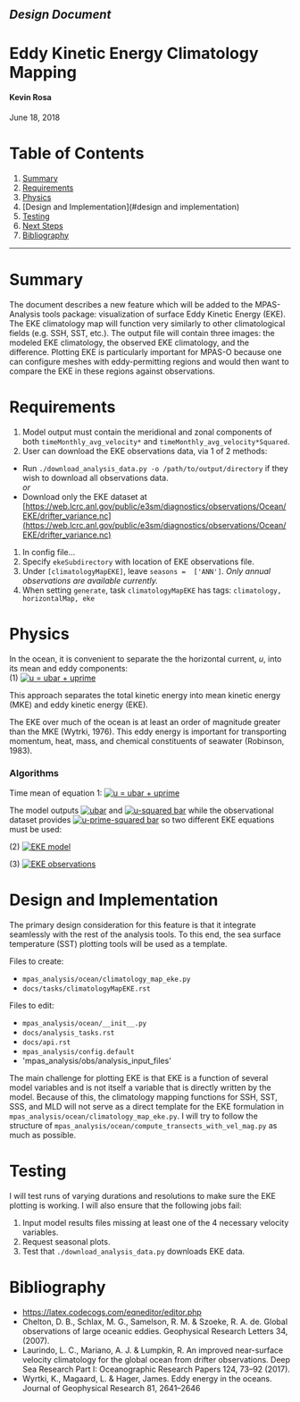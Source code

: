 ## *Design Document*
# **Eddy Kinetic Energy Climatology Mapping**

#### Kevin Rosa
June 18, 2018



Table of Contents  
====================
1. [Summary](#summary)  
1. [Requirements](#requirements)  
1. [Physics](#physics)
1. [Design and Implementation](#design and implementation)
1. [Testing](#testing)
1. [Next Steps](#next)
1. [Bibliography](#bibliography)

----------------

# Summary

The document describes a new feature which will be added to the MPAS-Analysis
tools package: visualization of surface Eddy Kinetic Energy (EKE).
The EKE climatology map will function very similarly to other climatological fields (e.g. SSH, SST, etc.).
The output file will contain three images: the modeled EKE climatology, the observed EKE climatology, and the difference.
Plotting EKE is particularly important for MPAS-O because one can configure meshes with eddy-permitting regions and would then want to compare the EKE in these regions against observations.

# Requirements

1. Model output must contain the meridional and zonal components of both `timeMonthly_avg_velocity*` and `timeMonthly_avg_velocity*Squared`.
1. User can download the EKE observations data, via 1 of 2 methods:
  - Run `./download_analysis_data.py -o /path/to/output/directory` if they wish to download all observations data.  
  *or*
  - Download only the EKE dataset at [https://web.lcrc.anl.gov/public/e3sm/diagnostics/observations/Ocean/EKE/drifter_variance.nc](https://web.lcrc.anl.gov/public/e3sm/diagnostics/observations/Ocean/EKE/drifter_variance.nc)
1. In config file...
  1. Specify `ekeSubdirectory` with location of EKE observations file.
  1. Under `[climatologyMapEKE]`, leave `seasons =  ['ANN']`.  *Only annual observations are available currently.*
  1. When setting `generate`, task `climatologyMapEKE` has tags: `climatology, horizontalMap, eke`


# Physics

In the ocean, it is convenient to separate the the horizontal current, *u*,
into its mean and eddy components:  
(1) <a href="" target="_blank"><img src="https://latex.codecogs.com/gif.latex?u=\overline{u}+u'" title="u = ubar + uprime" /></a>

This approach separates the total kinetic energy into mean kinetic energy
(MKE) and eddy kinetic energy (EKE).

The EKE over much of the ocean is at least an order of magnitude greater than
the MKE (Wytrki, 1976).
This eddy energy is important for transporting momentum, heat, mass, and chemical
constituents of seawater (Robinson, 1983).

### Algorithms

Time mean of equation 1: <a href="" target="_blank"><img src="https://latex.codecogs.com/gif.latex?\overline{u^2}=\overline{u}^2+\overline{u'^2}" title="u = ubar + uprime" /></a>

The model outputs <a href="" target="_blank"><img src="https://latex.codecogs.com/gif.latex?\overline{u}" title="ubar" /></a>
and <a href="" target="_blank"><img src="https://latex.codecogs.com/gif.latex?\overline{u^2}" title="u-squared bar" /></a>
while the observational dataset provides <a href="" target="_blank"><img src="https://latex.codecogs.com/gif.latex?\overline{u'^2}" title="u-prime-squared bar" /></a>
so two different EKE equations must be used:

(2) <a href="" target="_blank"><img src="https://latex.codecogs.com/gif.latex?\overline{EKE_{model}}=(\overline{u^2}-\overline{u}^2+\overline{v^2}-\overline{v}^2)/2" title="EKE model" /></a>

(3) <a href="" target="_blank"><img src="https://latex.codecogs.com/gif.latex?\overline{EKE_{obs}}=(\overline{u'^2}+\overline{v'^2})/2" title="EKE observations" /></a>



# Design and Implementation
The primary design consideration for this feature is that it integrate
seamlessly with the rest of the analysis tools.
To this end, the sea surface temperature (SST) plotting tools will be used as a
template.

Files to create:
- `mpas_analysis/ocean/climatology_map_eke.py`
- `docs/tasks/climatologyMapEKE.rst`

Files to edit:
- `mpas_analysis/ocean/__init__.py`
- `docs/analysis_tasks.rst`
- `docs/api.rst`
- `mpas_analysis/config.default`
- 'mpas_analysis/obs/analysis_input_files'

The main challenge for plotting EKE is that EKE is a function of several model variables and is not itself a variable that is directly written by the model.
Because of this, the climatology mapping functions for SSH, SST, SSS, and MLD will not serve as a direct template for the EKE formulation in `mpas_analysis/ocean/climatology_map_eke.py`.
I will try to follow the structure of `mpas_analysis/ocean/compute_transects_with_vel_mag.py` as much as possible.

# Testing

I will test runs of varying durations and resolutions to make sure the EKE plotting is working.  I will also ensure that the following jobs fail:
1. Input model results files missing at least one of the 4 necessary velocity variables.
1. Request seasonal plots.
1. Test that `./download_analysis_data.py` downloads EKE data.


# Bibliography

- https://latex.codecogs.com/eqneditor/editor.php
- Chelton, D. B., Schlax, M. G., Samelson, R. M. & Szoeke, R. A. de. Global observations of large oceanic eddies. Geophysical Research Letters 34, (2007).
- Laurindo, L. C., Mariano, A. J. & Lumpkin, R. An improved near-surface velocity climatology for the global ocean from drifter observations. Deep Sea Research Part I: Oceanographic Research Papers 124, 73–92 (2017).
- Wyrtki, K., Magaard, L. & Hager, James. Eddy energy in the oceans. Journal of Geophysical Research 81, 2641–2646



<!---

# TRASH
The EKE plot will not require any additional input files.
The only new concern is an oceanographic one: EKE is most relevant for  
eddy-permitting configurations of the model.  

Unlike temperature or SSH, EKE is not a field that is calculated in MPAS-O.

mpasField = (ds.timeMonthly_avg_velocityZonalSquared[0,0,:,:].values - ds.timeMonthly_avg_velocityZonal[0,0,:,:].values**2 + \
        ds.timeMonthly_avg_velocityMeridionalSquared[0,0,:,:].values - ds.timeMonthly_avg_velocityMeridional[0,0,:,:].values**2)/2.

from ncdump: `double timeMonthly_avg_velocityZonal(Time, nCells, nVertLevels)`

Calculations and spatial interpolation performed in `mpas_analysis/ocean/climatology_map_eke.py`.
Colormaps are set in `docs/tasks/climatologyMapEKE.rst` and(or?) `mpas_analysis/config.default`.  
- `config.default` doesn't specify colorbar units or title

Actual plotting is done in `mpas_analysis/shared/plot/plotting.py`.

Surface EKE only (?)

Fields to read in (specified in `mpas_analysis/config.default` and also `config.myrun`):
- `timeMonthly_avg_velocityZonal`, `timeMonthly_avg_velocityMeridional`
- `timeMonthly_avg_velocityZonalSquared`, `timeMonthly_avg_velocityMeridionalSquared`


Colorbar: range 0 to 1000 cm2/s2.
contourLevelsResult same as colorbarTicksResult (SSH it was same as colorbarLevelsResult but for SSH there were more ticks than levels -- the opposite of Luke's EKE script).

#### Where is the analysis getting the lat, lon?
e.g. in `mpaso.hist.am.timeSeriesStatsMonthly.0499-01-01`, for time it has these 3 variables:
```
int timeMonthly_counter(Time) ;
      timeMonthly_counter:units = "unitless" ;
char xtime_startMonthly(Time, StrLen) ;
      xtime_startMonthly:units = "unitless" ;
char xtime_endMonthly(Time, StrLen) ;
      xtime_endMonthly:units = "unitless" ;
```

**Answer:** it's in the rst file.


A different approach, it has total KE
```
double timeMonthly_avg_avgValueWithinOceanVolumeRegion_avgVolumeKineticEnergyCell(Time, nOceanRegionsTmp) ;
              timeMonthly_avg_avgValueWithinOceanVolumeRegion_avgVolumeKineticEnergyCell:long_name = "Average kinetic energy within region volume" ;
              timeMonthly_avg_avgValueWithinOceanVolumeRegion_avgVolumeKineticEnergyCell:units = "m^2 s^{-2}" ;
```

namelist and streams are checks for whether mpas model itself has certain analysis on (e.g. MOC).

streams specifies filenames and filepaths

Bug test: If EKE was turned on in namelist but necessary variable(s) were never written to output netcdf file.

plan
1. just get the eke to plot and leave ssh (or sst) as the observations
1. add in eke observations second

dealing with needing multiple variables from the output netcdf:
- see the climatology_map_schmidtko?

In config.default, under `[climatologyMapEKE]` set
`seasons =  ['ANN']`

For high-resolution eddy-permitting MPAS-O experiments, it is important that
researchers have tools to visualize model predictions of EKE in order to
compare the model EKE to observations.

### Explicitly resolved vs. sub-grid scale processes
Processes in the ocean occur across scales ranging from thousands of kilometers (tides and Rossby waves) to centimeters (capillary waves) and all the way down to molecular diffusion.
A wave must have a wavelength longer than 4 grid cells in order to be resolved in a numerical model so all of the small sub-grid scale processes must be parameterized.


####Lit Notes

- "...The named ocean currents, such as the Gulf Stream and the Peru Current... are the home of "rings" spun off from major currents, and they have a complex eddy structure of their own." (Knauss p.186)
- "The energy sources are varied. They include Gulf Stream rings and analogous phenomena associated with other major currents, turbulence generated by currents passing over complex bottom topography and coastal jets associate with upwelling.  The strongest eddies are found near the strong western boundary currents." (Knauss p.186)
- Wytrki 1976
  - "The results are consistent with the idea that eddy motion in the ocean is generated in areas of strong mean shear flow and is subsequently distributed over the whole ocean."
  - E_mean / E_eddy
    - Gulf stream: 2
    - Subtropical gyre: 1/20 - 1/40
- "The kinetic energy of mesoscale variability (scales of tens to hundreds of km and tens to hundreds of days) is more than an order of magnitude greater than the mean kinetic energy over most of the ocean [Wyrtki et al., 1976; Richardson, 1983]. Mesoscale variability occurs as linear Rossby waves and as nonlinear vortices or eddies. In contrast to linear waves, nonlinear vortices can transport momentum, heat, mass and the chemical constituents of seawater, and thereby contribute to the general circulation, large‐scale water mass distributions, and ocean biology [Robinson, 1983]." (Chelton 2007)

--->
